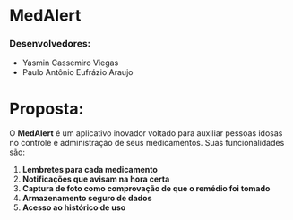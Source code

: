 # MedAlert 

### Desenvolvedores:
- Yasmin Cassemiro Viegas
- Paulo Antônio Eufrázio Araujo

# Proposta:
O **MedAlert** é um aplicativo inovador voltado para auxiliar pessoas idosas no controle e administração de seus medicamentos. Suas funcionalidades são:

1. **Lembretes para cada medicamento**
2. **Notificações que avisam na hora certa**
3. **Captura de foto como comprovação de que o remédio foi tomado**
4. **Armazenamento seguro de dados**
5. **Acesso ao histórico de uso**
